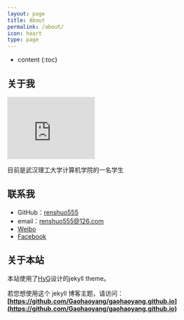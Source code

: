 ```yaml
---
layout: page
title: About
permalink: /about/
icon: heart
type: page
---
```


* content
{:toc}

## 关于我

<iframe src="https://githubbadge.appspot.com/renshuo555?s=1" style="border: 0;height: 142px;width: 200px;overflow: hidden;" frameBorder="0"></iframe>

目前是武汉理工大学计算机学院的一名学生

## 联系我

* GitHub：[renshuo555](https://github.com/renshuo555)
* email：renshuo555@126.com
* [Weibo](http://weibo.com/3253643851)
* [Facebook](https://www.facebook.com/renshuo555)

## 关于本站

本站使用了[HyG](https://github.com/Gaohaoyang)设计的jekyll theme。

若您想使用这个 jekyll 博客主题，请访问：**[https://github.com/Gaohaoyang/gaohaoyang.github.io](https://github.com/Gaohaoyang/gaohaoyang.github.io)**
